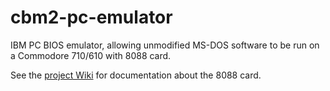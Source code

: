 # cbm2-pc-emulator

IBM PC BIOS emulator, allowing unmodified MS-DOS software to be run on a Commodore 710/610 with 8088 card.

See the [project Wiki](https://github.com/MichalPleban/cbm2-pc-emulator/wiki) for documentation about the 8088 card.
